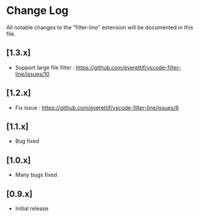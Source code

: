 # Change Log
All notable changes to the "filter-line" extension will be documented in this file.

## [1.3.x]
- Support large file filter : https://github.com/everettjf/vscode-filter-line/issues/10

## [1.2.x]
- Fix issue : https://github.com/everettjf/vscode-filter-line/issues/6

## [1.1.x]
- Bug fixed

## [1.0.x]
- Many bugs fixed

## [0.9.x]
- Initial release